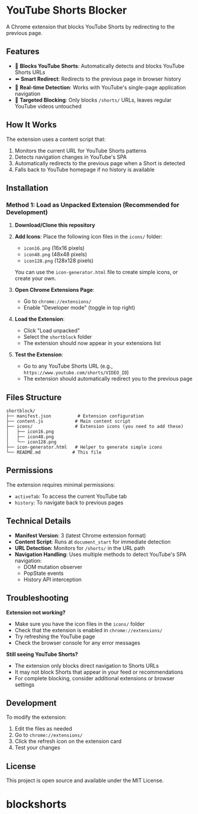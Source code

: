 # YouTube Shorts Blocker

A Chrome extension that blocks YouTube Shorts by redirecting to the previous page.

## Features

- 🚫 **Blocks YouTube Shorts**: Automatically detects and blocks YouTube Shorts URLs
- ⬅️ **Smart Redirect**: Redirects to the previous page in browser history
- 🔄 **Real-time Detection**: Works with YouTube's single-page application navigation
- 🎯 **Targeted Blocking**: Only blocks `/shorts/` URLs, leaves regular YouTube videos untouched

## How It Works

The extension uses a content script that:
1. Monitors the current URL for YouTube Shorts patterns
2. Detects navigation changes in YouTube's SPA
3. Automatically redirects to the previous page when a Short is detected
4. Falls back to YouTube homepage if no history is available

## Installation

### Method 1: Load as Unpacked Extension (Recommended for Development)

1. **Download/Clone this repository**
2. **Add Icons**: Place the following icon files in the `icons/` folder:
   - `icon16.png` (16x16 pixels)
   - `icon48.png` (48x48 pixels) 
   - `icon128.png` (128x128 pixels)
   
   You can use the `icon-generator.html` file to create simple icons, or create your own.

3. **Open Chrome Extensions Page**:
   - Go to `chrome://extensions/`
   - Enable "Developer mode" (toggle in top right)

4. **Load the Extension**:
   - Click "Load unpacked"
   - Select the `shortblock` folder
   - The extension should now appear in your extensions list

5. **Test the Extension**:
   - Go to any YouTube Shorts URL (e.g., `https://www.youtube.com/shorts/VIDEO_ID`)
   - The extension should automatically redirect you to the previous page

## Files Structure

```
shortblock/
├── manifest.json          # Extension configuration
├── content.js            # Main content script
├── icons/                # Extension icons (you need to add these)
│   ├── icon16.png
│   ├── icon48.png
│   └── icon128.png
├── icon-generator.html   # Helper to generate simple icons
└── README.md            # This file
```

## Permissions

The extension requires minimal permissions:
- `activeTab`: To access the current YouTube tab
- `history`: To navigate back to previous pages

## Technical Details

- **Manifest Version**: 3 (latest Chrome extension format)
- **Content Script**: Runs at `document_start` for immediate detection
- **URL Detection**: Monitors for `/shorts/` in the URL path
- **Navigation Handling**: Uses multiple methods to detect YouTube's SPA navigation:
  - DOM mutation observer
  - PopState events
  - History API interception

## Troubleshooting

**Extension not working?**
- Make sure you have the icon files in the `icons/` folder
- Check that the extension is enabled in `chrome://extensions/`
- Try refreshing the YouTube page
- Check the browser console for any error messages

**Still seeing YouTube Shorts?**
- The extension only blocks direct navigation to Shorts URLs
- It may not block Shorts that appear in your feed or recommendations
- For complete blocking, consider additional extensions or browser settings

## Development

To modify the extension:
1. Edit the files as needed
2. Go to `chrome://extensions/`
3. Click the refresh icon on the extension card
4. Test your changes

## License

This project is open source and available under the MIT License.
# blockshorts
